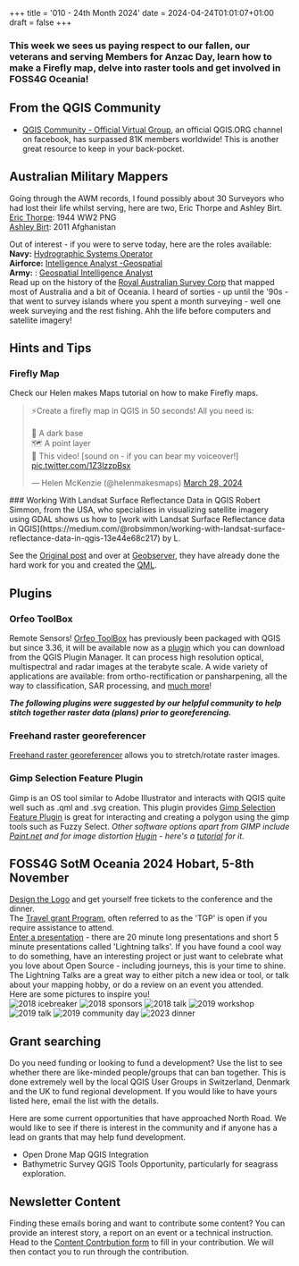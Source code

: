 +++
title = '010 - 24th Month 2024'
date = 2024-04-24T01:01:07+01:00
draft = false
+++

### This week we sees us paying respect to our fallen, our veterans and serving Members for Anzac Day, learn how to make a Firefly map, delve into raster tools and get involved in FOSS4G Oceania!

## From the QGIS Community
- [QGIS Community - Official Virtual Group](https://www.facebook.com/groups/qgiscommunityofficialvirtualgroup/), an official QGIS.ORG channel on facebook, has surpassed 81K members worldwide! This is another great resource to keep in your back-pocket.

## Australian Military Mappers
Going through the AWM records, I found possibly about 30 Surveyors who had lost their life whilst serving, here are two, Eric Thorpe and Ashley Birt.  
[Eric Thorpe](https://www.awm.gov.au/collection/R1694618): 1944 WW2 PNG  
[Ashley Birt](https://www.awm.gov.au/collection/R1633104): 2011 Afghanistan  

Out of interest - if you were to serve today, here are the roles available:  
**Navy:** [Hydrographic Systems Operator](https://www.adfcareers.gov.au/jobs/navy/hydrographic-surveyor)  
**Airforce:** [Intelligence Analyst -Geospatial](https://www.adfcareers.gov.au/jobs/air-force/intelligence-analyst-geospatial)  
**Army:** : [Geospatial Intelligence Analyst](https://www.adfcareers.gov.au/jobs/army/geospatial-intelligence-analyst)  
Read up on the history of the [Royal Australian Survey Corp](https://en.wikipedia.org/wiki/Royal_Australian_Survey_Corps) that mapped most of Australia and a bit of Oceania. I heard of sorties - up until the '90s -  that went to survey islands where you spent a month surveying - well one week surveying and the rest fishing. Ahh the life before computers and satellite imagery!  

## Hints and Tips
### Firefly Map
Check our Helen makes Maps tutorial on how to make Firefly maps.
<blockquote class="twitter-tweet" data-media-max-width="560"><p lang="en" dir="ltr">⚡️Create a firefly map in QGIS in 50 seconds! All you need is:<br><br>🌃 A dark base<br>🗺️ A point layer<br>👀 This video! [sound on - if you can bear my voiceover!] <a href="https://t.co/1Z3lzzpBsx">pic.twitter.com/1Z3lzzpBsx</a></p>&mdash; Helen McKenzie (@helenmakesmaps) <a href="https://twitter.com/helenmakesmaps/status/1773384707536761077?ref_src=twsrc%5Etfw">March 28, 2024</a></blockquote> <script async src="https://platform.twitter.com/widgets.js" charset="utf-8"></script>   
### Working With Landsat Surface Reflectance Data in QGIS
Robert Simmon, from the USA, who specialises in visualizing satellite imagery using GDAL shows us how to [work with Landsat Surface Reflectance data in QGIS](https://medium.com/@robsimmon/working-with-landsat-surface-reflectance-data-in-qgis-13e44e68c217) by L.

See the [Original post](https://x.com/helenmakesmaps/status/1773384707536761077) and over at [Geobserver](https://geoobserver.de/2024/04/qgis-tipp-die-gluehwuermchen-karte/?fbclid=IwZXh0bgNhZW0CMTAAAR3af2Rt-FZ55_M3Q5ugkCrn0aJfqQRovqHNCFWNKmpRyN_UNQv5ZtyyCQs_aem_AQKhBL_L7ajo2eYB1HGOAksQBkeVZDOXLZgAqAQohGyBxKe5aJQgmOgnBSEfPJ7A30LKQvB15RQXTEEr-uNB2kQl), they have already done the hard work for you and created the [QML](https://download.geoobserver.de/QGIS_Firefly_Style_v01.qml.zip).

## Plugins
### Orfeo ToolBox
Remote Sensors! [Orfeo ToolBox](https://www.orfeo-toolbox.org/otb-works-with-qgis-3-36/ ) has previously been packaged with QGIS but since 3.36, it will be available now as a [plugin](https://www.orfeo-toolbox.org/otb-works-with-qgis-3-36/) which you can download from the QGIS Plugin Manager. It can process high resolution optical, multispectral and radar images  at the terabyte scale. A wide variety of applications are available:  from ortho-rectification or pansharpening, all the way to  classification, SAR processing, and [much more](https://www.orfeo-toolbox.org/CookBook/Applications.html)!

***The following plugins were suggested by our helpful community to help stitch together raster data (plans) prior to georeferencing.***
### Freehand raster georeferencer
[Freehand raster georeferencer](http://gvellut.github.io/FreehandRasterGeoreferencer/) allows you to stretch/rotate raster images.
### Gimp Selection Feature Plugin
Gimp is an OS tool similar to Adobe Illustrator and interacts with QGIS quite well such as .qml and .svg creation. This plugin provides [Gimp Selection Feature Plugin](
https://github.com/lmotta/gimpselectionfeature_plugin/wiki) is great for interacting and creating a polygon using the gimp tools such as Fuzzy Select. 
*Other software options apart from GIMP include [Paint.net]( https://www.getpaint.net/) and for image distortion [Hugin](https://hugin.sourceforge.io/) - here's a [tutorial](
https://hugin.sourceforge.io/tutorials/scans/en.shtml) for it.*

## FOSS4G SotM Oceania 2024 Hobart, 5-8th November
[Design the Logo](https://2024.foss4g-oceania.org/#/logo-competition) and get yourself free tickets to the conference and the dinner.  
The [Travel grant Program](https://docs.google.com/forms/d/1NNPSqYvYDGnbr7u6Fz8bDGfQ8m5m49gbCzBPAs9kORI/viewform?edit_requested=true), often referred to as the 'TGP' is open if you require assistance to attend.  
[Enter a presentation](https://2024.foss4g-oceania.org/#/call-for-papers) - there are 20 minute long presentations and  short 5 minute presentations called 'Lightning talks'. If you have found a cool way to do something, have an interesting project or just want to celebrate what you love about Open Source - including journeys, this is your time to shine. The Lightning Talks are a great way to either pitch a new idea or tool, or talk about your mapping hobby, or do a review on an event you attended.   
Here are some pictures to inspire you!  
 ![2018 icebreaker](/images/icebreaker2.jpg)
 ![2018 sponsors](/images/2018_sponsors.jpg)
 ![2018 talk](/images/2018_talk.jpg)
 ![2019 workshop](/images/2019_n_workshop.jpg)
 ![2019 talk](/images/2019_talk.jpg)
 ![2019 community day](/images/2019_comm_day.jpg)
 ![2023 dinner](/images/2023_dinner.JPG)

## Grant searching
Do you need funding or looking to fund a development? Use the list to see whether there are like-minded people/groups that can ban together. This is done extremely well by the local QGIS User Groups in Switzerland, Denmark and the UK to fund regional development. If you would like to have yours listed here, email the list with the details. 

Here are some current opportunities that have approached North Road. We would like to see if there is interest in the community and if anyone has a lead on grants that may help fund development.
- Open Drone Map QGIS Integration
- Bathymetric Survey QGIS Tools Opportunity, particularly for seagrass exploration.

## Newsletter Content
Finding these emails boring and want to contribute some content? You can provide an interest story, a report on an event or a technical instruction. Head to the [Content Contrbution form](https://forms.gle/2DPXq5Y8wqnc7KhS8) to fill in your contribution. We will then contact you to run through the contribution. 
